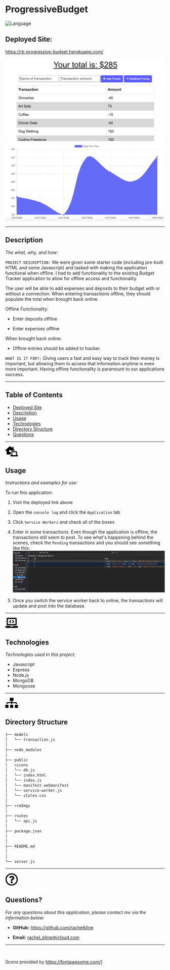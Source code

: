 # ProgressiveBudget
![Language](https://img.shields.io/static/v1?label=JavaScript&message=language&color=brightgreen)

## Deployed Site:
https://rk-progressive-budget.herokuapp.com/


![IMAGE](rmImgs/budget.png)
![IMAGE](rmImgs/graph.png)

---

## Description

  *The what, why, and how:*

`PROJECT DESCRIPTION:` We were given some starter code (including pre-built HTML and some Javascript) and tasked with making the application functional when offline. I had to add functionality to the existing Budget Tracker application to allow for offline access and functionality.

The user will be able to add expenses and deposits to their budget with or without a connection. When entering transactions offline, they should populate the total when brought back online.

Offline Functionality:

  * Enter deposits offline

  * Enter expenses offline

When brought back online:

  * Offline entries should be added to tracker.


`WHAT IS IT FOR?:` Giving users a fast and easy way to track their money is important, but allowing them to access that information anytime is even more important. Having offline functionality is paramount to our applications success.


  ---


## Table of Contents

  - [Deployed Site](#deployed-site)
  - [Description](#description)
  - [Usage](#usage)
  - [Technologies](#technologies)
  - [Directory Structure](#directory-structure)
  - [Questions](#questions)
 
 ---

<img src = "rmImgs/laptop-house-solid.svg" width="40">


## Usage
  *Instructions and examples for use:*

To run this application:
1. Visit the deployed link above

2. Open the `console log` and click the `Application` tab

3. Click `Service Workers` and check all of the boxes

4. Enter in some transactions. Even though the application is offline, the transactions still seem to post. To see what's happening behind the scenes, check the `Pending` transactions and you should see something like this:
![IMAGE](rmImgs/pending.png)

5. Once you switch the service worker back to online, the transactions will update and post into the database.

---

<img src = "rmImgs/laptop-code-solid.svg" width="40">


## Technologies
*Technologies used in this project:*
 - Javascript
 - Express
 - Node.js
 - MongoDB
 - Mongoose

 ---
 <img src = "rmImgs/sitemap-solid.svg" width="40">

## Directory Structure
```
├── models
│   └── transaction.js
│ 
├── node_modules
│ 
├── public
│   >icons
│   └── db.js 
│   └── index.html
│   └── index.js
│   └── manifest.webmanifest
│   └── service-worker.js 
│   └── styles.css     
│
├── >rmImgs
│
├── routes
│   └── api.js
│ 
├── package.json
│ 
│ 
├── README.md
│
│  
└── server.js
```

---

<img src = "rmImgs/question-circle-regular.svg" width="40">

## Questions?

  *For any questions about this application, please contact me via the information below:*

  * **GitHub:** https://github.com/rachelkline
  
  * **Email:** rachel_kline@icloud.com

---
  <br>

  [Icons provided by https://fontawesome.com/]